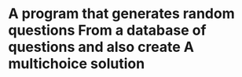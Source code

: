 # A program that generates random questions From a database of questions and also create A multichoice solution